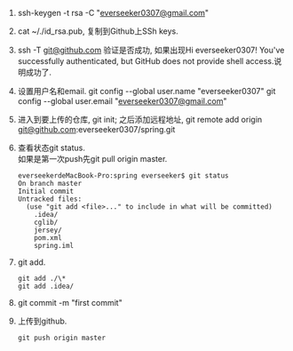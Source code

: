   1. 	ssh-keygen -t rsa -C "everseeker0307@gmail.com"
  
  2. 	cat ~/./id_rsa.pub, 复制到Github上SSh keys.
  
  3. 	ssh -T git@github.com 验证是否成功, 如果出现Hi everseeker0307! You've successfully authenticated, but GitHub does not provide shell access.说明成功了.
  
  4. 	设置用户名和email.
  			git config --global user.name "everseeker0307"
  			git config --global user.email "everseeker0307@gmail.com"
  		
  5.	进入到要上传的仓库, git init; 之后添加远程地址, git remote add origin git@github.com:everseeker0307/spring.git
  
  6.	查看状态git status.  
  		如果是第一次push先git pull origin master.
  
  			everseekerdeMacBook-Pro:spring everseeker$ git status  
			On branch master
			Initial commit
			Untracked files:
			  (use "git add <file>..." to include in what will be committed)
				.idea/
				cglib/
				jersey/
				pom.xml
				spring.iml
				
  7.	git add.
	
			git add ./\*
			git add .idea/
			
  8.	git commit -m "first commit"
	
  9.	上传到github.
	
			git push origin master